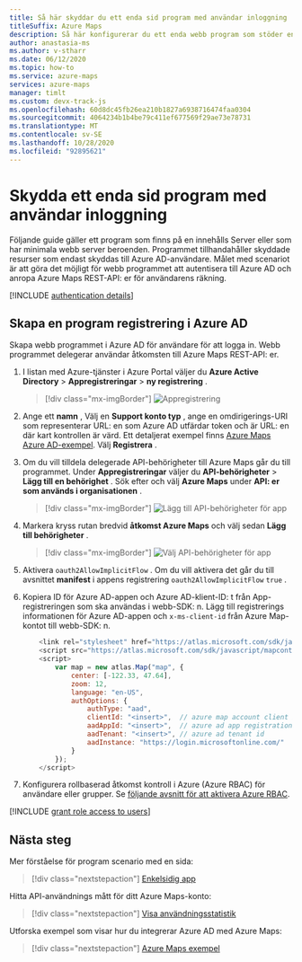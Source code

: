 ```yaml
---
title: Så här skyddar du ett enda sid program med användar inloggning
titleSuffix: Azure Maps
description: Så här konfigurerar du ett enda webb program som stöder enkel inloggning med Azure AD med Azure Maps Web SDK.
author: anastasia-ms
ms.author: v-stharr
ms.date: 06/12/2020
ms.topic: how-to
ms.service: azure-maps
services: azure-maps
manager: timlt
ms.custom: devx-track-js
ms.openlocfilehash: 60d8dc45fb26ea210b1827a6938716474faa0304
ms.sourcegitcommit: 4064234b1b4be79c411ef677569f29ae73e78731
ms.translationtype: MT
ms.contentlocale: sv-SE
ms.lasthandoff: 10/28/2020
ms.locfileid: "92895621"
---
```

# <a name="secure-a-single-page-application-with-user-sign-in"></a>Skydda ett enda sid program med användar inloggning

Följande guide gäller ett program som finns på en innehålls Server eller som har minimala webb server beroenden. Programmet tillhandahåller skyddade resurser som endast skyddas till Azure AD-användare. Målet med scenariot är att göra det möjligt för webb programmet att autentisera till Azure AD och anropa Azure Maps REST-API: er för användarens räkning.

[!INCLUDE [authentication details](./includes/view-authentication-details.md)]

## <a name="create-an-application-registration-in-azure-ad"></a>Skapa en program registrering i Azure AD

Skapa webb programmet i Azure AD för användare för att logga in. Webb programmet delegerar användar åtkomsten till Azure Maps REST-API: er.

1. I listan med Azure-tjänster i Azure Portal väljer du **Azure Active Directory**  >  **Appregistreringar**  >  **ny registrering** .  

    > [!div class="mx-imgBorder"]
    > ![Appregistrering](./media/how-to-manage-authentication/app-registration.png)

2. Ange ett **namn** , Välj en **Support konto typ** , ange en omdirigerings-URI som representerar URL: en som Azure AD utfärdar token och är URL: en där kart kontrollen är värd. Ett detaljerat exempel finns [Azure Maps Azure AD-exempel](https://github.com/Azure-Samples/Azure-Maps-AzureAD-Samples/tree/master/src/ImplicitGrant). Välj **Registrera** .  

3. Om du vill tilldela delegerade API-behörigheter till Azure Maps går du till programmet. Under **Appregistreringar** väljer du **API-behörigheter**  >  **Lägg till en behörighet** . Sök efter och välj **Azure Maps** under **API: er som används i organisationen** .

    > [!div class="mx-imgBorder"]
    > ![Lägg till API-behörigheter för app](./media/how-to-manage-authentication/app-permissions.png)

4. Markera kryss rutan bredvid **åtkomst Azure Maps** och välj sedan **Lägg till behörigheter** .

    > [!div class="mx-imgBorder"]
    > ![Välj API-behörigheter för app](./media/how-to-manage-authentication/select-app-permissions.png)

5. Aktivera `oauth2AllowImplicitFlow` . Om du vill aktivera det går du till avsnittet **manifest** i appens registrering `oauth2AllowImplicitFlow` `true` .

6. Kopiera ID för Azure AD-appen och Azure AD-klient-ID: t från App-registreringen som ska användas i webb-SDK: n. Lägg till registrerings informationen för Azure AD-appen och `x-ms-client-id` från Azure Map-kontot till webb-SDK: n.

    ```javascript
        <link rel="stylesheet" href="https://atlas.microsoft.com/sdk/javascript/mapcontrol/2/atlas.min.css" type="text/css" />
        <script src="https://atlas.microsoft.com/sdk/javascript/mapcontrol/2/atlas.min.js" />
        <script>
            var map = new atlas.Map("map", {
                center: [-122.33, 47.64],
                zoom: 12,
                language: "en-US",
                authOptions: {
                    authType: "aad",
                    clientId: "<insert>",  // azure map account client id
                    aadAppId: "<insert>",  // azure ad app registration id
                    aadTenant: "<insert>", // azure ad tenant id
                    aadInstance: "https://login.microsoftonline.com/"
                }
            });
        </script>   
    ```

7. Konfigurera rollbaserad åtkomst kontroll i Azure (Azure RBAC) för användare eller grupper. Se [följande avsnitt för att aktivera Azure RBAC](#grant-role-based-access-for-users-to-azure-maps).
   
[!INCLUDE [grant role access to users](./includes/grant-rbac-users.md)]

## <a name="next-steps"></a>Nästa steg

Mer förståelse för program scenario med en sida:
> [!div class="nextstepaction"]
> [Enkelsidig app](../active-directory/develop/scenario-spa-overview.md)

Hitta API-användnings mått för ditt Azure Maps-konto:
> [!div class="nextstepaction"]
> [Visa användningsstatistik](how-to-view-api-usage.md)

Utforska exempel som visar hur du integrerar Azure AD med Azure Maps:
> [!div class="nextstepaction"]
> [Azure Maps exempel](https://github.com/Azure-Samples/Azure-Maps-AzureAD-Samples/tree/master/src/ImplicitGrant)
